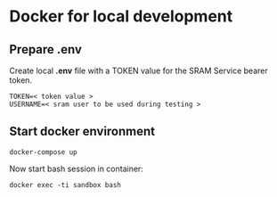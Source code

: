 # Docker for local development

## Prepare **.env**

Create local **.env** file with a TOKEN value for the SRAM Service bearer token.

```
TOKEN=< token value >
USERNAME=< sram user to be used during testing >
```

## Start docker environment

```
docker-compose up
```

Now start bash session in container:

```
docker exec -ti sandbox bash
```

